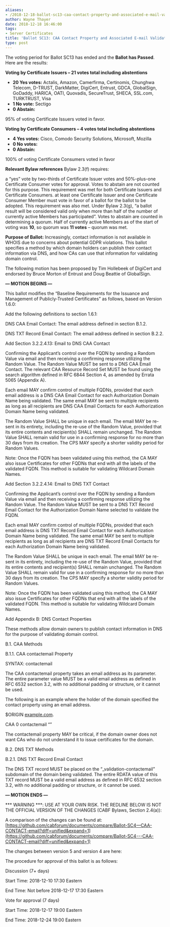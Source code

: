 ```yaml
---
aliases:
- /2018-12-18-ballot-sc13-caa-contact-property-and-associated-e-mail-validation-methods/
author: Wayne Thayer
date: 2018-12-18 16:46:00
tags:
- Server Certificates
title: 'Ballot SC13: CAA Contact Property and Associated E-mail Validation Methods'
type: post
---
```


The voting period for Ballot SC13 has ended and the **Ballot has Passed**. Here are the results:

**Voting by Certificate Issuers – 21 votes total including abstentions**

- **20 Yes votes:** Actalis, Amazon, Camerfirma, Certinomis, Chunghwa Telecom, D-TRUST, DarkMatter, DigiCert, Entrust, GDCA, GlobalSign, GoDaddy, HARICA, OATI, Quovadis, SecureTrust, SHECA, SSL.com, TURKTRUST, Visa
- **1 No vote:** Sectigo
- **0 Abstain:**

95% of voting Certificate Issuers voted in favor.

**Voting by Certificate Consumers – 4 votes total including abstentions**

- **4 Yes votes:** Cisco, Comodo Security Solutions, Microsoft, Mozilla
- **0 No votes:**
- **0 Abstain:**

100% of voting Certificate Consumers voted in favor

**Relevant Bylaw references**
Bylaw 2.3(f) requires:

a “yes” vote by two-thirds of Certificate Issuer votes and 50%-plus-one Certificate Consumer votes for approval. Votes to abstain are not counted for this purpose. This requirement was met for both Certificate Issuers and Certificate Consumers.
at least one Certificate Issuer and one Certificate Consumer Member must vote in favor of a ballot for the ballot to be adopted. This requirement was also met.
Under Bylaw 2.3(g), “a ballot result will be considered valid only when more than half of the number of currently active Members has participated”. Votes to abstain are counted in determining a quorum. Half of currently active Members as of the start of voting was **10**, so quorum was **11 votes** – quorum was met.

**Purpose of Ballot:** Increasingly, contact information is not available in WHOIS due to concerns about potential GDPR violations. This ballot specifies a method by which domain holders can publish their contact information via DNS, and how CAs can use that information for validating domain control.

The following motion has been proposed by Tim Hollebeek of DigiCert and endorsed by Bruce Morton of Entrust and Doug Beattie of GlobalSign.

**— MOTION BEGINS —**

This ballot modifies the “Baseline Requirements for the Issuance and Management of Publicly-Trusted Certificates” as follows, based on Version 1.6.0:

Add the following definitions to section 1.6.1:

DNS CAA Email Contact: The email address defined in section B.1.2.

DNS TXT Record Email Contact: The email address defined in section B.2.2.

Add Section 3.2.2.4.13: Email to DNS CAA Contact

Confirming the Applicant’s control over the FQDN by sending a Random Value via email and then receiving a confirming response utilizing the Random Value. The Random Value MUST be sent to a DNS CAA Email Contact. The relevant CAA Resource Record Set MUST be found using the search algorithm defined in RFC 6844 Section 4, as amended by Errata 5065 (Appendix A).

Each email MAY confirm control of multiple FQDNs, provided that each email address is a DNS CAA Email Contact for each Authorization Domain Name being validated. The same email MAY be sent to multiple recipients as long as all recipients are DNS CAA Email Contacts for each Authorization Domain Name being validated.

The Random Value SHALL be unique in each email. The email MAY be re-sent in its entirety, including the re-use of the Random Value, provided that its entire contents and recipient(s) SHALL remain unchanged. The Random Value SHALL remain valid for use in a confirming response for no more than 30 days from its creation. The CPS MAY specify a shorter validity period for Random Values.

Note: Once the FQDN has been validated using this method, the CA MAY also issue Certificates for other FQDNs that end with all the labels of the validated FQDN. This method is suitable for validating Wildcard Domain Names.

Add Section 3.2.2.4.14: Email to DNS TXT Contact

Confirming the Applicant’s control over the FQDN by sending a Random Value via email and then receiving a confirming response utilizing the Random Value. The Random Value MUST be sent to a DNS TXT Record Email Contact for the Authorization Domain Name selected to validate the FQDN.

Each email MAY confirm control of multiple FQDNs, provided that each email address is DNS TXT Record Email Contact for each Authorization Domain Name being validated. The same email MAY be sent to multiple recipients as long as all recipients are DNS TXT Record Email Contacts for each Authorization Domain Name being validated.

The Random Value SHALL be unique in each email. The email MAY be re-sent in its entirety, including the re-use of the Random Value, provided that its entire contents and recipient(s) SHALL remain unchanged. The Random Value SHALL remain valid for use in a confirming response for no more than 30 days from its creation. The CPS MAY specify a shorter validity period for Random Values.

Note: Once the FQDN has been validated using this method, the CA MAY also issue Certificates for other FQDNs that end with all the labels of the validated FQDN. This method is suitable for validating Wildcard Domain Names.

Add Appendix B: DNS Contact Properties

These methods allow domain owners to publish contact information in DNS for the purpose of validating domain control.

B.1. CAA Methods

B.1.1. CAA contactemail Property

SYNTAX: contactemail

The CAA contactemail property takes an email address as its parameter. The entire parameter value MUST be a valid email address as defined in RFC 6532 section 3.2, with no additional padding or structure, or it cannot be used.

The following is an example where the holder of the domain specified the contact property using an email address.

$ORIGIN [example.com](http://example.com).

CAA 0 contactemail “”

The contactemail property MAY be critical, if the domain owner does not want CAs who do not understand it to issue certificates for the domain.

B.2. DNS TXT Methods

B.2.1. DNS TXT Record Email Contact

The DNS TXT record MUST be placed on the “\_validation-contactemail” subdomain of the domain being validated. The entire RDATA value of this TXT record MUST be a valid email address as defined in RFC 6532 section 3.2, with no additional padding or structure, or it cannot be used.

**— MOTION ENDS —**

\*\** WARNING ***: USE AT YOUR OWN RISK. THE REDLINE BELOW IS NOT THE OFFICIAL VERSION OF THE CHANGES (CABF Bylaws, Section 2.4(a)):

A comparison of the changes can be found at: [https://github.com/cabforum/documents/compare/Ballot-SC4—CAA-CONTACT-email?diff=unified&expand=1](https://github.com/cabforum/documents/compare/Ballot-SC4---CAA-CONTACT-email?diff=unified&expand=1)

The changes between version 5 and version 4 are here:

The procedure for approval of this ballot is as follows:

Discussion (7+ days)

Start Time: 2018-12-10 17:30 Eastern

End Time: Not before 2018-12-17 17:30 Eastern

Vote for approval (7 days)

Start Time: 2018-12-17 19:00 Eastern

End Time: 2018-12-24 19:00 Eastern